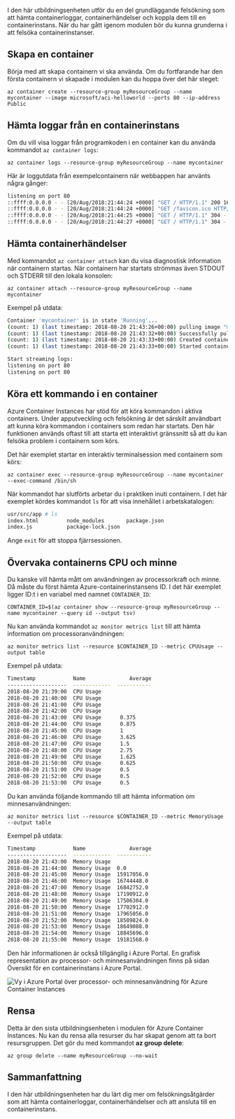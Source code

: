 I den här utbildningsenheten utför du en del grundläggande felsökning som att hämta containerloggar, containerhändelser och koppla dem till en containerinstans. När du har gått igenom modulen bör du kunna grunderna i att felsöka containerinstanser.

## <a name="create-a-container"></a>Skapa en container

Börja med att skapa containern vi ska använda. Om du fortfarande har den första containern vi skapade i modulen kan du hoppa över det här steget:

```azurecli
az container create --resource-group myResourceGroup --name mycontainer --image microsoft/aci-helloworld --ports 80 --ip-address Public
```

## <a name="get-logs-from-a-container-instance"></a>Hämta loggar från en containerinstans

Om du vill visa loggar från programkoden i en container kan du använda kommandot `az container logs`:

```azazurecli
az container logs --resource-group myResourceGroup --name mycontainer
```

Här är loggutdata från exempelcontainern när webbappen har använts några gånger:

```bash
listening on port 80
::ffff:0.0.0.0 - - [20/Aug/2018:21:44:24 +0000] "GET / HTTP/1.1" 200 1663 "-" "Mozilla/5.0 (Macintosh; Intel Mac OS X 10_13_6) AppleWebKit/537.36 (KHTML, like Gecko) Chrome/68.0.3440.106 Safari/537.36"
::ffff:0.0.0.0 - - [20/Aug/2018:21:44:24 +0000] "GET /favicon.ico HTTP/1.1" 404 150 "http://23.101.136.193/" "Mozilla/5.0 (Macintosh; Intel Mac OS X 10_13_6) AppleWebKit/537.36 (KHTML, like Gecko) Chrome/68.0.3440.106 Safari/537.36"
::ffff:0.0.0.0 - - [20/Aug/2018:21:44:25 +0000] "GET / HTTP/1.1" 304 - "-" "Mozilla/5.0 (Macintosh; Intel Mac OS X 10_13_6) AppleWebKit/537.36 (KHTML, like Gecko) Chrome/68.0.3440.106 Safari/537.36"
::ffff:0.0.0.0 - - [20/Aug/2018:21:44:27 +0000] "GET / HTTP/1.1" 304 - "-" "Mozilla/5.0 (Macintosh; Intel Mac OS X 10_13_6) AppleWebKit/537.36 (KHTML, like Gecko) Chrome/68.0.3440.106 Safari/537.36"
```

## <a name="get-container-events"></a>Hämta containerhändelser

Med kommandot `az container attach` kan du visa diagnostisk information när containern startas. När containern har startats strömmas även STDOUT och STDERR till den lokala konsolen:

```azazurecli
az container attach --resource-group myResourceGroup --name mycontainer
```

Exempel på utdata:


```bash
Container 'mycontainer' is in state 'Running'...
(count: 1) (last timestamp: 2018-08-20 21:43:26+00:00) pulling image "microsoft/aci-helloworld"
(count: 1) (last timestamp: 2018-08-20 21:43:32+00:00) Successfully pulled image "microsoft/aci-helloworld"
(count: 1) (last timestamp: 2018-08-20 21:43:33+00:00) Created container
(count: 1) (last timestamp: 2018-08-20 21:43:33+00:00) Started container

Start streaming logs:
listening on port 80
listening on port 80
```

## <a name="execute-a-command-in-a-container"></a>Köra ett kommando i en container

Azure Container Instances har stöd för att köra kommandon i aktiva containers. Under apputveckling och felsökning är det särskilt användbart att kunna köra kommandon i containers som redan har startats. Den här funktionen används oftast till att starta ett interaktivt gränssnitt så att du kan felsöka problem i containern som körs.

Det här exemplet startar en interaktiv terminalsession med containern som körs:

```azurecli
az container exec --resource-group myResourceGroup --name mycontainer --exec-command /bin/sh
```

När kommandot har slutförts arbetar du i praktiken inuti containern. I det här exemplet kördes kommandot `ls` för att visa innehållet i arbetskatalogen:

```bash
usr/src/app # ls
index.html         node_modules       package.json
index.js           package-lock.json
```

Ange `exit` för att stoppa fjärrsessionen.

## <a name="monitor-container-cpu-and-memory"></a>Övervaka containerns CPU och minne

Du kanske vill hämta mått om användningen av processorkraft och minne. Då måste du först hämta Azure-containerinstansens ID. I det här exemplet ligger ID:t i en variabel med namnet `CONTAINER_ID`:

```azurecli
CONTAINER_ID=$(az container show --resource-group myResourceGroup --name mycontainer --query id --output tsv)
```

Nu kan använda kommandot `az monitor metrics list` till att hämta information om processoranvändningen:

```azurecli
az monitor metrics list --resource $CONTAINER_ID --metric CPUUsage --output table
```

Exempel på utdata:

```bash
Timestamp            Name              Average
-------------------  ------------  -----------
2018-08-20 21:39:00  CPU Usage
2018-08-20 21:40:00  CPU Usage
2018-08-20 21:41:00  CPU Usage
2018-08-20 21:42:00  CPU Usage
2018-08-20 21:43:00  CPU Usage      0.375
2018-08-20 21:44:00  CPU Usage      0.875
2018-08-20 21:45:00  CPU Usage      1
2018-08-20 21:46:00  CPU Usage      3.625
2018-08-20 21:47:00  CPU Usage      1.5
2018-08-20 21:48:00  CPU Usage      2.75
2018-08-20 21:49:00  CPU Usage      1.625
2018-08-20 21:50:00  CPU Usage      0.625
2018-08-20 21:51:00  CPU Usage      0.5
2018-08-20 21:52:00  CPU Usage      0.5
2018-08-20 21:53:00  CPU Usage      0.5
```

Du kan använda följande kommando till att hämta information om minnesanvändningen:

```azurecli
az monitor metrics list --resource $CONTAINER_ID --metric MemoryUsage --output table
```

Exempel på utdata:

```bash
Timestamp            Name              Average
-------------------  ------------  -----------
2018-08-20 21:43:00  Memory Usage
2018-08-20 21:44:00  Memory Usage  0.0
2018-08-20 21:45:00  Memory Usage  15917056.0
2018-08-20 21:46:00  Memory Usage  16744448.0
2018-08-20 21:47:00  Memory Usage  16842752.0
2018-08-20 21:48:00  Memory Usage  17190912.0
2018-08-20 21:49:00  Memory Usage  17506304.0
2018-08-20 21:50:00  Memory Usage  17702912.0
2018-08-20 21:51:00  Memory Usage  17965056.0
2018-08-20 21:52:00  Memory Usage  18509824.0
2018-08-20 21:53:00  Memory Usage  18649088.0
2018-08-20 21:54:00  Memory Usage  18845696.0
2018-08-20 21:55:00  Memory Usage  19181568.0
```

Den här informationen är också tillgänglig i Azure Portal. En grafisk representation av processor- och minnesanvändningen finns på sidan Översikt för en containerinstans i Azure Portal.

![Vy i Azure Portal över processor- och minnesanvändning för Azure Container Instances](../media-draft/cpu-memory.png)

## <a name="clean-up"></a>Rensa
<!---TODO: Do we need to include cleanup for the free education tier?--->

Detta är den sista utbildningsenheten i modulen för Azure Container Instances. Nu kan du rensa alla resurser du har skapat genom att ta bort resursgruppen. Det gör du med kommandot **az group delete**:

```azurecli
az group delete --name myResourceGroup --no-wait
```

## <a name="summary"></a>Sammanfattning

I den här utbildningsenheten har du lärt dig mer om felsökningsåtgärder som att hämta containerloggar, containerhändelser och att ansluta till en containerinstans.
